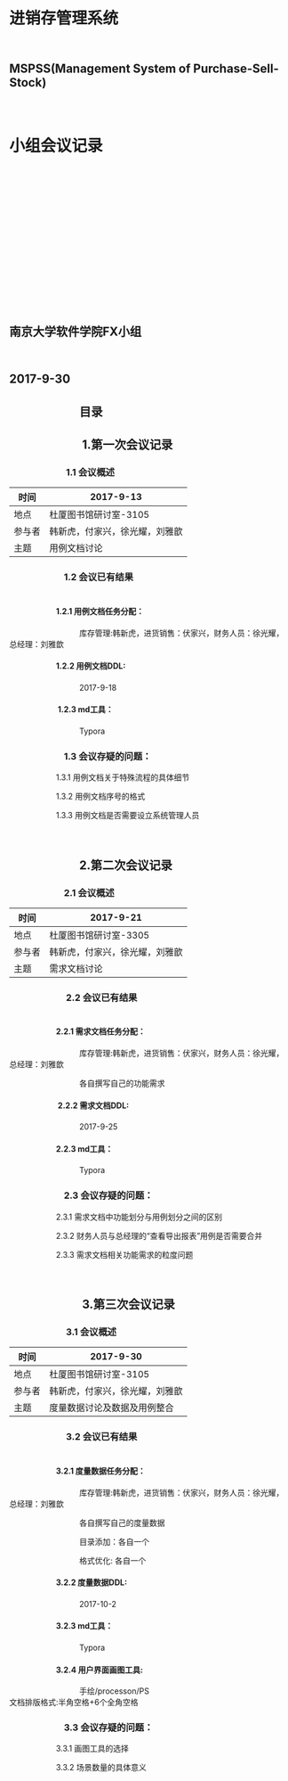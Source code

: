 # 　　　　　　　　　　　　　　　　　　　　　　　　　　进销存管理系统<br>
## 　　　　　　　　　　　　　　　　　　　MSPSS(Management System of Purchase-Sell-Stock) <br>
# 　　　　　　　　　　　　　　　　　　　　　　　　　　小组会议记录<br>

<br>

<br>

<br>

<br>

<br>

<br>

<br>

<br>

<br>

<br>

<br>

<br>

<br>

## 　　　　　　　　　　　　　　　　　　　　　　　　　南京大学软件学院FX小组<br>

## 　　　　　　　　　　　　　　　　　　　　　　　　　　　　　2017-9-30<br>



## 　　　　　　目录







## 　　　　　　 1.第一次会议记录<br>

### 　　　　　　 1.1 会议概述<br>

| 时间   | 2017-9-13       |
| ---- | --------------- |
| 地点   | 杜厦图书馆研讨室-3105   |
| 参与者  | 韩新虎，付家兴，徐光耀，刘雅歆 |
| 主题   | 用例文档讨论          |



###  　　　　　　1.2 会议已有结果<br><br>

####  　　　　　　1.2.1 用例文档任务分配：<br>

　　　　　　　　　库存管理:韩新虎，进货销售：伏家兴，财务人员：徐光耀，总经理：刘雅歆<br>

####  　　　　　　1.2.2 用例文档DDL:<br>

　　　　　　　　　2017-9-18<br>

#### 　　　　　　 1.2.3 md工具：<br>

　　　　　　　　　Typora



###  　　　　　　1.3 会议存疑的问题：<br>

　　　　　　1.3.1 用例文档关于特殊流程的具体细节<br>

　　　　　　1.3.2 用例文档序号的格式<br>

　　　　　　1.3.3 用例文档是否需要设立系统管理人员<br><br><br>





##  　　　　　　2.第二次会议记录<br>

###  　　　　　　2.1 会议概述<br>

| 时间   | 2017-9-21       |
| ---- | --------------- |
| 地点   | 杜厦图书馆研讨室-3305   |
| 参与者  | 韩新虎，付家兴，徐光耀，刘雅歆 |
| 主题   | 需求文档讨论          |



### 　　　　　　 2.2 会议已有结果<br><br>

####  　　　　　　2.2.1 需求文档任务分配：<br>

　　　　　　　　　库存管理:韩新虎，进货销售：伏家兴，财务人员：徐光耀，总经理：刘雅歆<br>

　　　　　　　　　各自撰写自己的功能需求<br>

#### 　　　　　　 2.2.2 需求文档DDL:<br>

　　　　　　　　　2017-9-25<br>

####  　　　　　　2.2.3 md工具：<br>

　　　　　　　　　Typora



###  　　　　　　2.3 会议存疑的问题：<br>

　　　　　　2.3.1 需求文档中功能划分与用例划分之间的区别<br>

　　　　　　2.3.2 财务人员与总经理的“查看导出报表”用例是否需要合并<br>

　　　　　　2.3.3 需求文档相关功能需求的粒度问题<br><br><br>









## 　　　　　　 3.第三次会议记录<br>

### 　　　　　　 3.1 会议概述<br>

| 时间   | 2017-9-30       |
| ---- | --------------- |
| 地点   | 杜厦图书馆研讨室-3105   |
| 参与者  | 韩新虎，付家兴，徐光耀，刘雅歆 |
| 主题   | 度量数据讨论及数据及用例整合  |



### 　　　　　　 3.2 会议已有结果<br><br>

####  　　　　　　3.2.1 度量数据任务分配：<br>

　　　　　　　　　库存管理:韩新虎，进货销售：伏家兴，财务人员：徐光耀，总经理：刘雅歆<br>

　　　　　　　　　各自撰写自己的度量数据<br>

　　　　　　　　　目录添加：各自一个<br>

　　　　　　　　　格式优化:   各自一个<br>

####  　　　　　　3.2.2 度量数据DDL:<br>

　　　　　　　　　2017-10-2<br>

####  　　　　　　3.2.3 md工具：<br>

　　　　　　　　　Typora

####  　　　　　　3.2.4 用户界面画图工具:<br>

　　　　　　　　　手绘/processon/PS<br>
                  文档排版格式:半角空格+6个全角空格


###  　　　　　　3.3 会议存疑的问题：<br>

　　　　　　3.3.1 画图工具的选择<br>

　　　　　　3.3.2 场景数量的具体意义<br>















